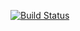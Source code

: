 [![Build Status](https://travis-ci.com/jacmac2812/ca2backend.svg?branch=master)](https://travis-ci.com/jacmac2812/ca2backend)
